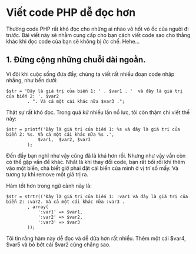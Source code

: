# Viết code PHP dễ đọc hơn

Thường code PHP rất khó đọc cho những ai nhào vô hốt vỏ ốc của người đi trước. Bài viết này sẽ nhằm cung cấp cho bạn cách viết code sao cho thằng khác khi đọc code của bạn sẽ không bị ức chế. Hehe...

## 1. Đừng cộng những chuỗi dài ngoằn.

Vì đôi khi cuộc sống đưa đẩy, chúng ta viết rất nhiều đoạn code nhập nhằng, như bến dưới:

	$str = 'Đây là giá trị của biến 1: ' . $var1 . '  và đây là giá trị của biến 2: '. $var2
			. ". Và cả một cái khác nữa $var3 .";

Thật sự rất khó đọc. Trong quá kứ nhiều lần nổ lực, tôi còn thậm chí viết thế này:
	
	$str = printf('Đây là giá trị của biến 1: %s và đây là giá trị của biến 2: %s. Và cả một cái khác nữa %s .',
				$var1, 	$var2, $var3
			);
	
Đến đầy bạn nghĩ như vậy cũng đã là khá hơn rồi. Nhưng như vậy vẫn còn có thể gặp vấn đề khác. Nhất là khi thay đổi code, bạn rất bối rối khi thêm vào một biến, chả biết giờ phải đặt cái biến của mình ở vị trí số mấy. Và tương tự khi remove một giá trị ra.

Hàm tốt hơn trong ngữ cảnh này là:
	
	$str = strtr(('Đây là giá trị của biến 1: :var1 và đây là giá trị của biến 2: :var2. Và cả một cái khác nữa :var3 .
			, array(
				':var1' => $var1,
				':var2' => $var2,
				':var3' => $var3
			));

Tôi tin rằng hàm này dễ đọc và dễ dửa hơn rất nhiều. Thêm một cái $var4, $var5 và bỏ bớt cái $var2 cũng chẳng sao.


  
